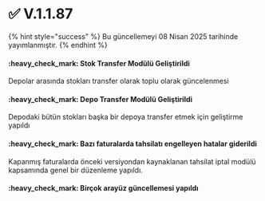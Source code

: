 # ✅ V.1.1.87

{% hint style="success" %}
Bu güncellemeyi 08 Nisan 2025 tarihinde yayımlanmıştır.
{% endhint %}

#### :heavy\_check\_mark: Stok Transfer Modülü Geliştirildi

Depolar arasında stokları transfer olarak toplu olarak güncelenmesi

#### :heavy\_check\_mark: Depo Transfer Modülü Geliştirildi

Depodaki bütün stokları başka bir depoya transfer etmek için geliştirme yapıldı

#### :heavy\_check\_mark: Bazı faturalarda tahsilatı engelleyen hatalar giderildi

Kapanmış faturalarda önceki versiyondan kaynaklanan tahsilat iptal modülü kapsamında genel bir düzenleme yapıldı.

#### :heavy\_check\_mark: Birçok arayüz güncellemesi yapıldı



